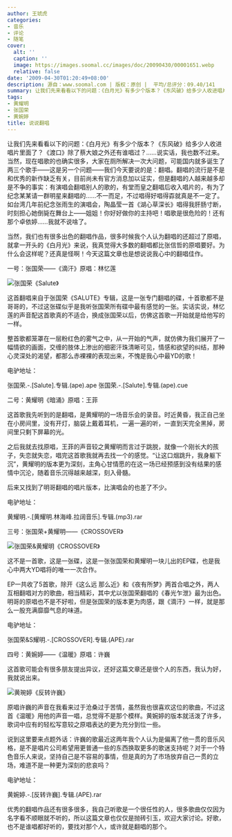 ```yaml
---
author: 王琥虎
categories:
- 音乐
- 评论
- 随笔
cover:
  alt: ''
  caption: ''
  image: https://images.soomal.cc/images/doc/20090430/00001651.webp
  relative: false
date: '2009-04-30T01:20:49+08:00'
description: 源自：www.soomal.com | 版权：原创 |  平均/总评分：09.40/141
summary: 让我们先来看看以下的问题：《白月光》有多少个版本？《东风破》给多少人收进唱片里面了？《渡口》除了蔡大娘之外还有谁唱过？……说实话，我也数不过来。当然，现在唱歌的也确实很多，大家在厕所解决一次大问题，可能国内就多诞生了两三个歌手――这是另一个问题――我们今天要说的是：翻唱。翻唱的流行是不是和优秀的新作缺乏有关，目前尚未有官方消息加以证实，但是翻唱的人越来越多却是不争的事实：有演唱会翻唱别人的歌的，有堂而皇之翻唱后收入唱片的，有为了纪念某某请一群明星来翻唱的……不一而足，不过唱得好唱得孬就真是不一定了。如台湾几年前纪念张雨生的演唱会，陶晶莹一首《湖心草深长》唱得我肝肠寸断，时刻担心她倒毙在舞台上――姐姐！你好好做你的主持吧！唱歌是很危险的！还有那个卓依婷……我就不说啥了。
tags:
- 黄耀明
- 张国荣
- 黄婉婷
title: 说说翻唱
---
```


让我们先来看看以下的问题：《白月光》有多少个版本？《东风破》给多少人收进唱片里面了？《渡口》除了蔡大娘之外还有谁唱过？……说实话，我也数不过来。当然，现在唱歌的也确实很多，大家在厕所解决一次大问题，可能国内就多诞生了两三个歌手――这是另一个问题――我们今天要说的是：翻唱。翻唱的流行是不是和优秀的新作缺乏有关，目前尚未有官方消息加以证实，但是翻唱的人越来越多却是不争的事实：有演唱会翻唱别人的歌的，有堂而皇之翻唱后收入唱片的，有为了纪念某某请一群明星来翻唱的……不一而足，不过唱得好唱得孬就真是不一定了。如台湾几年前纪念张雨生的演唱会，陶晶莹一首《湖心草深长》唱得我肝肠寸断，时刻担心她倒毙在舞台上――姐姐！你好好做你的主持吧！唱歌是很危险的！还有那个卓依婷……我就不说啥了。



当然，我们也有很多出色的翻唱作品，很多时候我个人认为翻唱的还超过了原唱，就拿一开头的《白月光》来说，我真觉得大多数的翻唱都比张信哲的原唱要好。为什么会这样呢？还真是怪啊！今天这篇文章也是想说说我心中的翻唱佳作。



一号：张国荣――《滴汗》原唱：林忆莲



![张国荣《Salute》](https://images.soomal.cc/images/doc/20090430/00001653.webp)



这首翻唱来自于张国荣《SALUTE》专辑，这是一张专门翻唱的碟，十首歌都不是哥哥的，不过这张碟似乎是我听张国荣所有碟中最有感觉的一张。实话实说，林忆莲的声音配这首歌真的不适合，换成张国荣以后，仿佛这首歌一开始就是给他写的一样。



整首歌都笼罩在一层粉红色的雾气之中，从一开始的气声，就仿佛为我们展开了一幅情欲的画面，交缠的肢体上渗出的细密汗珠清晰可见，情感和欲望的纠结，那种心灵深处的渴望，都那么赤裸裸的表现出来，不愧是我心中最YD的歌！



电驴地址：



张国荣.-.[Salute].专辑.(ape).ape
张国荣.-.[Salute].专辑.(ape).cue



二号：黄耀明《暗涌》原唱：王菲



这首歌我先听到的是翻唱，是黄耀明的一场音乐会的录音。时近黄昏，我正自己坐在小房间里，没有开灯，脑袋上戴着耳机，一遍一遍的听，一直到天完全黑掉，房间里只剩下屏幕的光。



之后我就去找原唱，王菲的声音较之黄耀明而言过于跳脱，就像一个刚长大的孩子，失恋就失恋，唱完这首歌我就再去找一个的感觉。“让这口烟跳升，我身躯下沉”，黄耀明的版本更为深刻，主角心甘情愿的在这一场已经预感到没有结果的感情中沉沦，随着音乐沉得越来越深，刻入骨髓。



后来又找到了明哥翻唱的唱片版本，比演唱会的也差了不少。



电驴地址：



黄耀明.-.[黄耀明.林海峰.拉阔音乐].专辑.(mp3).rar



三号：张国荣+黄耀明――《CROSSOVER》



![张国荣&黄耀明《CROSSOVER》](https://images.soomal.cc/images/doc/20090430/00001651.webp)



这不是一首歌，这是一张碟，这是一张张国荣和黄耀明一块儿出的EP碟，也是我心中两大YD唱将的唯一一次合作。



EP一共收了5首歌，除开《这么远 那么近》和《夜有所梦》两首合唱之外，两人互相翻唱对方的歌曲，相当精彩，其中尤以张国荣翻唱的《春光乍泄》最为出色。明哥的原唱也不是不好啦，但是张国荣的版本更为肉感，跟《滴汗》一样，就是那么一股充满靡靡气息的味道。



电驴地址：



张国荣&S耀明.-.[CROSSOVER].专辑.(APE).rar



四号：黄婉婷――《温暖》原唱：许巍



这首歌可能会有很多朋友提出异议，还好这篇文章还是很个人的东西，我认为好，我就说出来。



![黄琬婷《反转许巍》](https://images.soomal.cc/images/doc/20090430/00001652.webp)



原唱许巍的声音在我看来过于沧桑过于苦情，虽然我也很喜欢这位的歌曲，不过这首《温暖》用他的声音一唱，总觉得不是那个模样。黄婉婷的版本就活泼了许多，歌词中应有的轻松写意较之原唱表达的更为充分到位一些。



说到这里要来点题外话：许巍的歌最近这两年我个人认为是偏离了他一贯的音乐风格，是不是唱片公司希望用更普通一些的东西换取更多的歌迷支持呢？对于一个特色音乐人来说，坚持自己是不容易的事情，但是真的为了市场放弃自己一贯的立场，难道不是一种更为深刻的悲哀吗？



电驴地址：



黄婉婷.-.[反转许巍].专辑.(APE).rar



优秀的翻唱作品还有很多很多，我自己听歌是一个很任性的人，很多歌曲仅仅因为名字看不顺眼就不听的，所以这篇文章也仅仅是抛砖引玉，欢迎大家讨论。好歌，也不是谁唱都好听的，要找对那个人，或许就是翻唱的那个。
